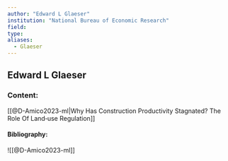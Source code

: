 ```yaml
---
author: "Edward L Glaeser"
institution: "National Bureau of Economic Research"
field:
type:
aliases:
  - Glaeser
---
```


## Edward L Glaeser

### Content:
[[@D-Amico2023-ml|Why Has Construction Productivity Stagnated? The Role Of Land‑use Regulation]]

#### Bibliography:

![[@D-Amico2023-ml]]